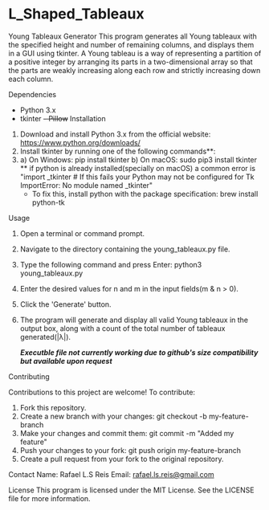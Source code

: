 # L_Shaped_Tableaux
Young Tableaux Generator
This program generates all Young tableaux with the specified height and number of remaining columns, 
and displays them in a GUI using tkinter. 
A Young tableau is a way of representing a partition of a positive integer by arranging its parts
in a two-dimensional array so that the parts are weakly increasing along each row and strictly increasing down each column.

Dependencies
- Python 3.x
- tkinter
~~- Pillow~~
Installation
1. Download and install Python 3.x from the official website: https://www.python.org/downloads/
2. Install tkinter by running one of the following commands**:
3. a) On Windows: pip install tkinter
   b) On macOS: sudo pip3 install tkinter
     ** if python is already installed(specially on macOS) a common error is 
     "import _tkinter # If this fails your Python may not be configured for Tk
     ImportError: No module named _tkinter"
     - To fix this, install python with the package specification: brew install python-tk
   
Usage
1. Open a terminal or command prompt.
2. Navigate to the directory containing the young_tableaux.py file.
3. Type the following command and press Enter: python3 young_tableaux.py
4. Enter the desired values for n and m in the input fields(m & n > 0). 
5. Click the 'Generate' button.
6. The program will generate and display all valid Young tableaux in the output box, 
   along with a count of the total number of tableaux generated(|λ|).
   
   ***Executble file not currently working due to github's size compatibility but available upon request***
   
Contributing

Contributions to this project are welcome! To contribute:

1. Fork this repository.
2. Create a new branch with your changes: git checkout -b my-feature-branch
3. Make your changes and commit them: git commit -m "Added my feature"
4. Push your changes to your fork: git push origin my-feature-branch
5. Create a pull request from your fork to the original repository.


Contact
Name: Rafael L.S Reis
Email: rafael.ls.reis@gmail.com

License
This program is licensed under the MIT License. See the LICENSE file for more information.
